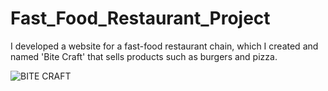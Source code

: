 # Fast_Food_Restaurant_Project

I developed a website for a fast-food restaurant chain, which I created and named 'Bite Craft' that sells products such as burgers and pizza.

![BITE CRAFT](https://github.com/erhantapanyigit/Fast_Food_Restaurant_Project/assets/132780710/6a611f69-7680-4f1f-80ff-967affe159e4)
